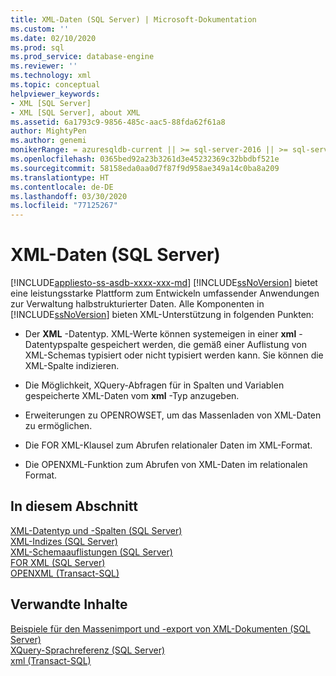 ```yaml
---
title: XML-Daten (SQL Server) | Microsoft-Dokumentation
ms.custom: ''
ms.date: 02/10/2020
ms.prod: sql
ms.prod_service: database-engine
ms.reviewer: ''
ms.technology: xml
ms.topic: conceptual
helpviewer_keywords:
- XML [SQL Server]
- XML [SQL Server], about XML
ms.assetid: 6a1793c9-9856-485c-aac5-88fda62f61a8
author: MightyPen
ms.author: genemi
monikerRange: = azuresqldb-current || >= sql-server-2016 || >= sql-server-linux-2017 || = sqlallproducts-allversions
ms.openlocfilehash: 0365bed92a23b3261d3e45232369c32bbdbf521e
ms.sourcegitcommit: 58158eda0aa0d7f87f9d958ae349a14c0ba8a209
ms.translationtype: HT
ms.contentlocale: de-DE
ms.lasthandoff: 03/30/2020
ms.locfileid: "77125267"
---
```

# <a name="xml-data-sql-server"></a>XML-Daten (SQL Server)
[!INCLUDE[appliesto-ss-asdb-xxxx-xxx-md](../../includes/appliesto-ss-asdb-xxxx-xxx-md.md)]
  [!INCLUDE[ssNoVersion](../../includes/ssnoversion-md.md)] bietet eine leistungsstarke Plattform zum Entwickeln umfassender Anwendungen zur Verwaltung halbstrukturierter Daten. Alle Komponenten in [!INCLUDE[ssNoVersion](../../includes/ssnoversion-md.md)] bieten XML-Unterstützung in folgenden Punkten:  
  
-   Der **XML** -Datentyp. XML-Werte können systemeigen in einer **xml** -Datentypspalte gespeichert werden, die gemäß einer Auflistung von XML-Schemas typisiert oder nicht typisiert werden kann. Sie können die XML-Spalte indizieren.  
  
-   Die Möglichkeit, XQuery-Abfragen für in Spalten und Variablen gespeicherte XML-Daten vom **xml** -Typ anzugeben.  
  
-   Erweiterungen zu OPENROWSET, um das Massenladen von XML-Daten zu ermöglichen.  
  
-   Die FOR XML-Klausel zum Abrufen relationaler Daten im XML-Format.  
  
-   Die OPENXML-Funktion zum Abrufen von XML-Daten im relationalen Format.  
  
## <a name="in-this-section"></a>In diesem Abschnitt  
 [XML-Datentyp und -Spalten &#40;SQL Server&#41;](../../relational-databases/xml/xml-data-type-and-columns-sql-server.md)  
 [XML-Indizes &#40;SQL Server&#41;](../../relational-databases/xml/xml-indexes-sql-server.md)  
 [XML-Schemaauflistungen &#40;SQL Server&#41;](../../relational-databases/xml/xml-schema-collections-sql-server.md)  
 [FOR XML &#40;SQL Server&#41;](../../relational-databases/xml/for-xml-sql-server.md)  
 [OPENXML &#40;Transact-SQL&#41;](../../t-sql/functions/openxml-transact-sql.md)  
  
## <a name="related-content"></a>Verwandte Inhalte  
 [Beispiele für den Massenimport und -export von XML-Dokumenten &#40;SQL Server&#41;](../../relational-databases/import-export/examples-of-bulk-import-and-export-of-xml-documents-sql-server.md)  
 [XQuery-Sprachreferenz &#40;SQL Server&#41;](../../xquery/xquery-language-reference-sql-server.md)  
 [xml (Transact-SQL)](../../t-sql/xml/xml-transact-sql.md)
  
